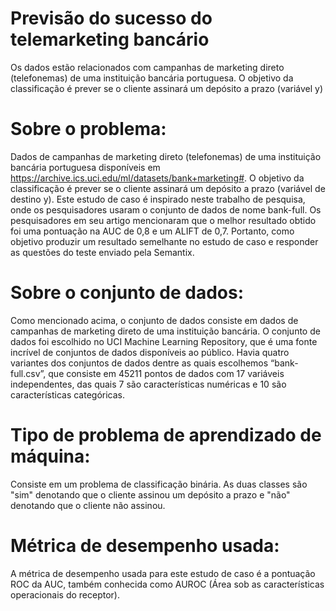 # Previsão do sucesso do telemarketing bancário
Os dados estão relacionados com campanhas de marketing direto (telefonemas) de uma instituição bancária portuguesa. O objetivo da classificação é prever se o cliente assinará um depósito a prazo (variável y)

# Sobre o problema:
Dados de campanhas de marketing direto (telefonemas) de uma instituição bancária portuguesa disponíveis em https://archive.ics.uci.edu/ml/datasets/bank+marketing#. O objetivo da classificação é prever se o cliente assinará um depósito a prazo (variável de destino y). Este estudo de caso é inspirado neste trabalho de pesquisa, onde os pesquisadores usaram o conjunto de dados de nome bank-full. Os pesquisadores em seu artigo mencionaram que o melhor resultado obtido foi uma pontuação na AUC de 0,8 e um ALIFT de 0,7. Portanto, como objetivo produzir um resultado semelhante no estudo de caso e responder as questões do teste enviado pela Semantix.

# Sobre o conjunto de dados:
Como mencionado acima, o conjunto de dados consiste em dados de campanhas de marketing direto de uma instituição bancária. O conjunto de dados foi escolhido no UCI Machine Learning Repository, que é uma fonte incrível de conjuntos de dados disponíveis ao público. Havia quatro variantes dos conjuntos de dados dentre as quais escolhemos “bank-full.csv”, que consiste em 45211 pontos de dados com 17 variáveis independentes, das quais 7 são características numéricas e 10 são características categóricas.

# Tipo de problema de aprendizado de máquina:
Consiste em um problema de classificação binária. As duas classes são "sim" denotando que o cliente assinou um depósito a prazo e "não" denotando que o cliente não assinou.

# Métrica de desempenho usada:
A métrica de desempenho usada para este estudo de caso é a pontuação ROC da AUC, também conhecida como AUROC (Área sob as características operacionais do receptor).
